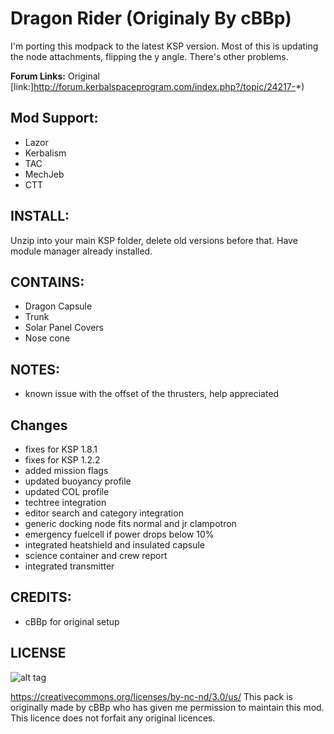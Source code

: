 # Dragon Rider (Originaly By cBBp)

I'm porting this modpack to the latest KSP version. Most of this is updating the node attachments, flipping the y angle.
There's other problems.

**Forum Links:**
Original [link:]http://forum.kerbalspaceprogram.com/index.php?/topic/24217-*)

## Mod Support:

* Lazor
* Kerbalism
* TAC
* MechJeb
* CTT

## INSTALL:

Unzip into your main KSP folder, delete old versions before that. Have module manager already installed.

## CONTAINS:

* Dragon Capsule
* Trunk
* Solar Panel Covers
* Nose cone

## NOTES:

* known issue with the offset of the thrusters, help appreciated

## Changes

* fixes for KSP 1.8.1
* fixes for KSP 1.2.2
* added mission flags
* updated buoyancy profile
* updated COL profile
* techtree integration
* editor search and category integration
* generic docking node fits normal and jr clampotron
* emergency fuelcell if power drops below 10%
* integrated heatshield and insulated capsule
* science container and crew report
* integrated transmitter

## CREDITS:

* cBBp for original setup

## LICENSE

![alt tag](https://licensebuttons.net/l/by-nc-nd/3.0/88x31.png)

https://creativecommons.org/licenses/by-nc-nd/3.0/us/
This pack is originally made by cBBp who has given me permission to maintain this mod.
This licence does not forfait any original licences.
